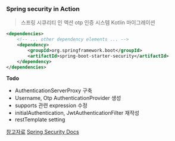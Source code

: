 ### Spring security in Action

> 스프링 시큐리티 인 액션 otp 인증 시스템
> Kotlin 마이그레이션
  
```xml
<dependencies>
	<!-- ... other dependency elements ... -->
	<dependency>
		<groupId>org.springframework.boot</groupId>
		<artifactId>spring-boot-starter-security</artifactId>
	</dependency>
</dependencies>
```

**Todo**
- AuthenticationServerProxy 구축
- Username, Otp AuthenticationProvider 생성
- supports 관련 expression 수정
- initialAuthentication, JwtAuthenticationFilter 재작성
- restTemplate setting

[참고자료](http://www.yes24.com/Product/Goods/112200347)
[Spring Security Docs](https://docs.spring.io/spring-security/reference/index.html)